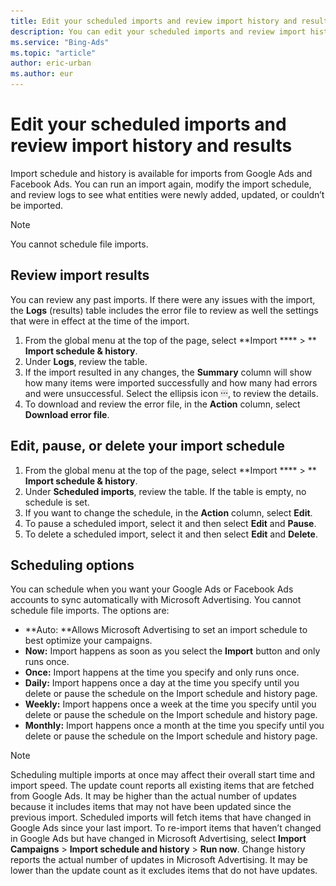 ```yaml
---
title: Edit your scheduled imports and review import history and results
description: You can edit your scheduled imports and review import history and results.
ms.service: "Bing-Ads"
ms.topic: "article"
author: eric-urban
ms.author: eur
---
```


# Edit your scheduled imports and review import history and results

Import schedule and history is available for imports from Google Ads and Facebook Ads. You can run an import again, modify the import schedule, and review logs to see what entities were newly added, updated, or couldn’t be imported.

> [!NOTE]
> You cannot schedule file imports.

## Review import results

You can review any past imports. If there were any issues with the import, the **Logs** (results) table includes the error file to review as well the settings that were in effect at the time of the import.

1. From the global menu at the top of the page, select **Import **** > ** **Import schedule &amp; history**.
1. Under **Logs**, review the table.
1. If the import resulted in any changes, the **Summary** column will show how many items were imported successfully and how many had errors and were unsuccessful. Select the ellipsis icon ![More information icon](../images/BA_ScreenCap_DeliveryDetails.png), to review the details.
1. To download and review the error file, in the **Action** column, select **Download error file**.

## Edit, pause, or delete your import schedule

1. From the global menu at the top of the page, select **Import **** > ** **Import schedule &amp; history**.
1. Under **Scheduled imports**, review the table. If the table is empty, no schedule is set.
1. If you want to change the schedule, in the **Action** column, select **Edit**.
1. To pause a scheduled import, select it and then select **Edit** and **Pause**.
1. To delete a scheduled import, select it and then select **Edit** and **Delete**.

## Scheduling options

You can schedule when you want your Google Ads or Facebook Ads accounts to sync automatically with Microsoft Advertising. You cannot schedule file imports. The options are:

- **Auto: **Allows Microsoft Advertising to set an import schedule to best optimize your campaigns.
- **Now:** Import happens as soon as you select the **Import**  button and only runs once.
- **Once:** Import happens at the time you specify and only runs once.
- **Daily:** Import happens once a day at the time you specify until you delete or pause the schedule on the Import schedule and history page.
- **Weekly:** Import happens once a week at the time you specify until you delete or pause the schedule on the Import schedule and history page.
- **Monthly:** Import happens once a month at the time you specify until you delete or pause the schedule on the Import schedule and history page.

> [!NOTE]
> Scheduling multiple imports at once may affect their overall start time and import speed.
> The update count reports all existing items that are fetched from Google Ads. It may be higher than the actual number of updates because it includes items that may not have been updated since the previous import.
> Scheduled imports will fetch items that have changed in Google Ads since your last import. To re-import items that haven’t changed in Google Ads but have changed in Microsoft Advertising, select **Import Campaigns** > **Import schedule and history** > **Run now**.
> Change history reports the actual number of updates in Microsoft Advertising. It may be lower than the update count as it excludes items that do not have updates.


